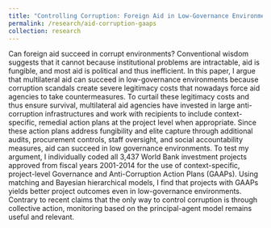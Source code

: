 ```yaml
---
title: "Controlling Corruption: Foreign Aid in Low-Governance Environments"
permalink: /research/aid-corruption-gaaps
collection: research
---
```


Can foreign aid succeed in corrupt environments? Conventional wisdom suggests that it cannot because institutional problems are intractable, aid is fungible, and most aid is political and thus inefficient. In this paper, I argue that multilateral aid can succeed in low-governance environments because corruption scandals create severe legitimacy costs that nowadays force aid agencies to take countermeasures. To curtail these legitimacy costs and thus ensure survival, multilateral aid agencies have invested in large anti-corruption infrastructures and work with recipients to include context-specific, remedial action plans at the project level when appropriate. Since these action plans address fungibility and elite capture through additional audits, procurement controls, staff oversight, and social accountability measures, aid can succeed in low governance environments. To test my argument, I individually coded all 3,437 World Bank investment projects approved from fiscal years 2001-2014 for the use of context-specific, project-level Governance and Anti-Corruption Action Plans (GAAPs). Using matching and Bayesian hierarchical models, I find that projects with GAAPs yields better project outcomes even in low-governance environments. Contrary to recent claims that the only way to control corruption is through collective action, monitoring based on the principal-agent model remains useful and relevant.